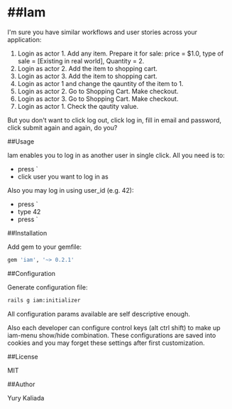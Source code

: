 ##Iam
===

I'm sure you have similar workflows and user stories across your application:

1. Login as actor 1. Add any item. Prepare it for sale: price = $1.0, type of sale = [Existing in real world], Quantity = 2.
2. Login as actor 2. Add the item to shopping cart.
3. Login as actor 3. Add the item to shopping cart.
4. Login as actor 1 and change the qauntity of the item to 1.
5. Login as actor 2. Go to Shopping Cart. Make checkout.
6. Login as actor 3. Go to Shopping Cart. Make checkout.
7. Login as actor 1. Check the qautity value.

But you don't want to click log out, click log in, fill in email and password, click submit again and again, do you?

##Usage

Iam enables you to log in as another user in single click. All you need is to:

* press `
* click user you want to log in as

Also you may log in using user_id (e.g. 42):

* press `
* type 42
* press `

##Installation

Add gem to your gemfile:

```ruby
gem 'iam', '~> 0.2.1'
```
##Configuration

Generate configuration file:

```bash
rails g iam:initializer
```

All configuration params available are self descriptive enough.

Also each developer can configure control keys (alt ctrl shift) to make up iam-menu show/hide combination.
These configurations are saved into cookies and you may forget these settings after first customization.

##License

MIT

##Author

Yury Kaliada

